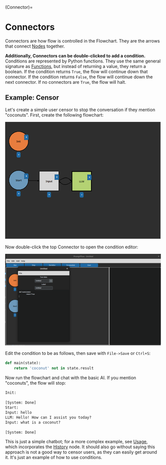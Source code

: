 (Connector)=
# Connectors

Connectors are how flow is controlled in the Flowchart. They are the arrows that connect [Nodes](nodes.md) together.

**Additionally, Connectors can be double-clicked to add a condition.** Conditions are represented by Python functions. They use the same general signature as [Functions](Function), but instead of returning a value, they return a boolean. If the condition returns `True`, the flow will continue down that connector. If the condition returns `False`, the flow will continue down the next connector. If no connectors are `True`, the flow will halt.

## Example: Censor

Let's create a simple user censor to stop the conversation if they mention "coconuts". First, create the following flowchart:

![image](../screenshots/docs/censor1.png)

Now double-click the top Connector to open the condition editor:

![image](../screenshots/docs/censor2.png)

Edit the condition to be as follows, then save with `File->Save` or `Ctrl+S`:

```python
def main(state):
	return 'coconut' not in state.result
```

Now run the flowchart and chat with the basic AI. If you mention "coconuts", the flow will stop:

```text
Init: 

[System: Done]
Start: 
Input: hello
LLM: Hello! How can I assist you today?
Input: what is a coconut?

[System: Done]
```

This is just a simple chatbot; for a more complex example, see [Usage](working-with-llms), which incorporates the [History](History) node. It should also go without saying this approach is not a good way to censor users, as they can easily get around it. It's just an example of how to use conditions.
